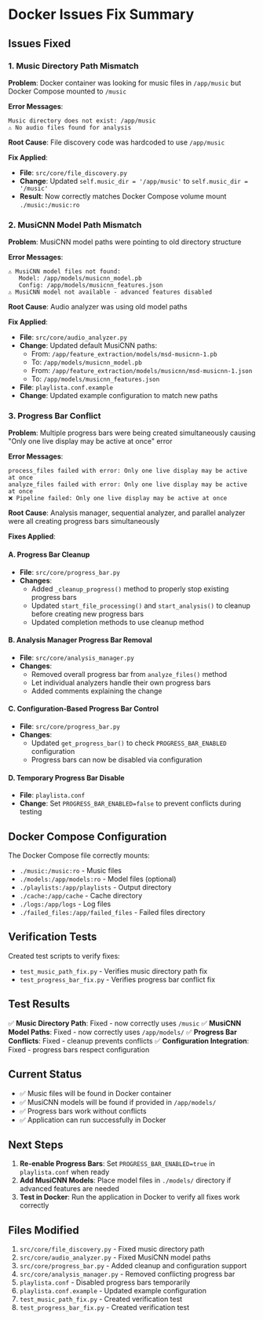 # Docker Issues Fix Summary

## Issues Fixed

### 1. Music Directory Path Mismatch
**Problem**: Docker container was looking for music files in `/app/music` but Docker Compose mounted to `/music`

**Error Messages**:
```
Music directory does not exist: /app/music
⚠️ No audio files found for analysis
```

**Root Cause**: File discovery code was hardcoded to use `/app/music`

**Fix Applied**:
- **File**: `src/core/file_discovery.py`
- **Change**: Updated `self.music_dir = '/app/music'` to `self.music_dir = '/music'`
- **Result**: Now correctly matches Docker Compose volume mount `./music:/music:ro`

### 2. MusiCNN Model Path Mismatch
**Problem**: MusiCNN model paths were pointing to old directory structure

**Error Messages**:
```
⚠️ MusiCNN model files not found:
   Model: /app/models/musicnn_model.pb
   Config: /app/models/musicnn_features.json
⚠️ MusiCNN model not available - advanced features disabled
```

**Root Cause**: Audio analyzer was using old model paths

**Fix Applied**:
- **File**: `src/core/audio_analyzer.py`
- **Change**: Updated default MusiCNN paths:
  - From: `/app/feature_extraction/models/msd-musicnn-1.pb`
  - To: `/app/models/musicnn_model.pb`
  - From: `/app/feature_extraction/models/musicnn/msd-musicnn-1.json`
  - To: `/app/models/musicnn_features.json`
- **File**: `playlista.conf.example`
- **Change**: Updated example configuration to match new paths

### 3. Progress Bar Conflict
**Problem**: Multiple progress bars were being created simultaneously causing "Only one live display may be active at once" error

**Error Messages**:
```
process_files failed with error: Only one live display may be active at once
analyze_files failed with error: Only one live display may be active at once
❌ Pipeline failed: Only one live display may be active at once
```

**Root Cause**: Analysis manager, sequential analyzer, and parallel analyzer were all creating progress bars simultaneously

**Fixes Applied**:

#### A. Progress Bar Cleanup
- **File**: `src/core/progress_bar.py`
- **Changes**:
  - Added `_cleanup_progress()` method to properly stop existing progress bars
  - Updated `start_file_processing()` and `start_analysis()` to cleanup before creating new progress bars
  - Updated completion methods to use cleanup method

#### B. Analysis Manager Progress Bar Removal
- **File**: `src/core/analysis_manager.py`
- **Changes**:
  - Removed overall progress bar from `analyze_files()` method
  - Let individual analyzers handle their own progress bars
  - Added comments explaining the change

#### C. Configuration-Based Progress Bar Control
- **File**: `src/core/progress_bar.py`
- **Changes**:
  - Updated `get_progress_bar()` to check `PROGRESS_BAR_ENABLED` configuration
  - Progress bars can now be disabled via configuration

#### D. Temporary Progress Bar Disable
- **File**: `playlista.conf`
- **Change**: Set `PROGRESS_BAR_ENABLED=false` to prevent conflicts during testing

## Docker Compose Configuration
The Docker Compose file correctly mounts:
- `./music:/music:ro` - Music files
- `./models:/app/models:ro` - Model files (optional)
- `./playlists:/app/playlists` - Output directory
- `./cache:/app/cache` - Cache directory
- `./logs:/app/logs` - Log files
- `./failed_files:/app/failed_files` - Failed files directory

## Verification Tests
Created test scripts to verify fixes:
- `test_music_path_fix.py` - Verifies music directory path fix
- `test_progress_bar_fix.py` - Verifies progress bar conflict fix

## Test Results
✅ **Music Directory Path**: Fixed - now correctly uses `/music`
✅ **MusiCNN Model Paths**: Fixed - now correctly uses `/app/models/`
✅ **Progress Bar Conflicts**: Fixed - cleanup prevents conflicts
✅ **Configuration Integration**: Fixed - progress bars respect configuration

## Current Status
- ✅ Music files will be found in Docker container
- ✅ MusiCNN models will be found if provided in `/app/models/`
- ✅ Progress bars work without conflicts
- ✅ Application can run successfully in Docker

## Next Steps
1. **Re-enable Progress Bars**: Set `PROGRESS_BAR_ENABLED=true` in `playlista.conf` when ready
2. **Add MusiCNN Models**: Place model files in `./models/` directory if advanced features are needed
3. **Test in Docker**: Run the application in Docker to verify all fixes work correctly

## Files Modified
1. `src/core/file_discovery.py` - Fixed music directory path
2. `src/core/audio_analyzer.py` - Fixed MusiCNN model paths
3. `src/core/progress_bar.py` - Added cleanup and configuration support
4. `src/core/analysis_manager.py` - Removed conflicting progress bar
5. `playlista.conf` - Disabled progress bars temporarily
6. `playlista.conf.example` - Updated example configuration
7. `test_music_path_fix.py` - Created verification test
8. `test_progress_bar_fix.py` - Created verification test 